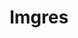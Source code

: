 ---
ee_id: '4371'
site: '1'
type: '2'
long_id: 2016-097 Imgres
url: 2016-097-imgres
title: Imgres
year: '2016'
medium: Chromogenic print
commission:
dims: 66 x 37.5 in
pitch:
ps:
live_url:
related:
youtube:
imgs: imgres-2016-097-digital-database-ih.jpg
subheading:
display_year: '2016'
download:
add_credit:
add_credits:
related_code:
layout: things-i-made
---